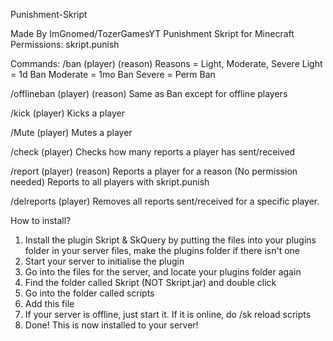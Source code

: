 Punishment-Skript

Made By ImGnomed/TozerGamesYT
Punishment Skript for Minecraft
Permissions: skript.punish

Commands: /ban (player) (reason)
Reasons = Light, Moderate, Severe
Light = 1d Ban
Moderate = 1mo Ban
Severe = Perm Ban

/offlineban (player) (reason)
Same as Ban except for offline players

/kick (player)
Kicks a player

/Mute (player)
Mutes a player

/check (player)
Checks how many reports a player has sent/received

/report (player) (reason)
Reports a player for a reason (No permission needed)
Reports to all players with skript.punish

/delreports (player)
Removes all reports sent/received for a specific player.

How to install?
1. Install the plugin Skript & SkQuery by putting the files into your plugins folder in your server files, make the plugins folder if there isn't one
2. Start your server to initialise the plugin
3. Go into the files for the server, and locate your plugins folder again
4. Find the folder called Skript (NOT Skript.jar) and double click
5. Go into the folder called scripts
6. Add this file
7. If your server is offline, just start it. If it is online, do /sk reload scripts
8. Done! This is now installed to your server!
